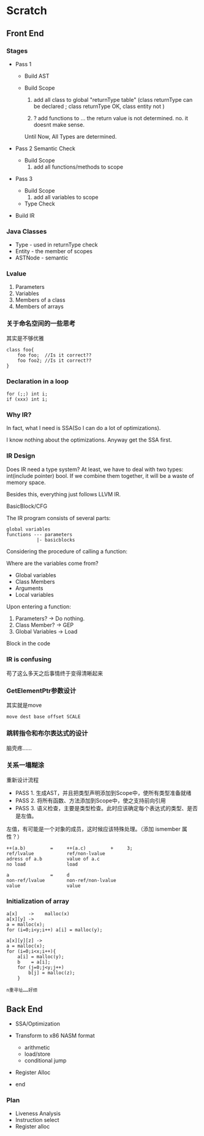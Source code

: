 
# Scratch

## Front End

### Stages
  + Pass 1 
  
    * Build AST
    
    * Build Scope
        1. add all class to global "returnType table"
            (class returnType can be declared
            ; class returnType OK, class entity not
            )
            
        2. ? add functions to ... the return value is not determined.
            no. it doesnt make sense.
            
        Until Now, All Types are determined.
  
  + Pass 2 Semantic Check
    * Build Scope
       1. add all functions/methods to scope

    
  + Pass 3  
    * Build Scope
      1. add all variables to scope
    * Type Check
    
    
  * Build IR
    
    
### Java Classes

+ Type - used in returnType check
+ Entity - the member of scopes
+ ASTNode - semantic

### Lvalue
    
  1. Parameters 
  1. Variables
  1. Members of a class
  1. Members of arrays
  
### 关于命名空间的一些思考
其实是不够优雅
    
    class foo{
        foo foo;  //Is it correct??
        foo foo2; //Is it correct??
    }    

### Declaration in a loop
    for (;;) int i;
    if (xxx) int i;
    
### Why IR?

In fact, what I need is SSA(So I can do a lot of optimizations).

I know nothing about the optimizations. Anyway get the SSA first.


### IR Design

Does IR need a type system?
At least, we have to deal with two types: int(include pointer) bool.
If we combine them together, it will be a waste of memory space.

Besides this, everything just follows LLVM IR.

BasicBlock/CFG

The IR program consists of several parts:

    global variables
    functions --- parameters
               |- basicblocks
               
Considering the procedure of calling a function:

Where are the variables come from?

 + Global variables 
 + Class Members
 + Arguments
 + Local variables
 
Upon entering a function:

 1. Parameters?  -> Do nothing.
 1. Class Member? -> GEP
 1. Global Variables -> Load
 
 
Block in the code

### IR is confusing

苟了这么多天之后事情终于变得清晰起来

### GetElementPtr参数设计

其实就是move

    move dest base offset SCALE
    
### 跳转指令和布尔表达式的设计

脑壳疼……

### 关系一塌糊涂

重新设计流程

 - PASS 1. 生成AST，并且把类型声明添加到Scope中，使所有类型准备就绪
 - PASS 2. 将所有函数、方法添加到Scope中，使之支持前向引用
 - PASS 3. 语义检查，主要是类型检查。此时应该确定每个表达式的类型、是否是左值。
 
 左值，有可能是一个对象的成员，这时候应该特殊处理。（添加 ismember 属性？）
 
    ++(a.b)         =     ++(a.c)         +     3;
    ref/lvalue            ref/non-lvalue
    adress of a.b         value of a.c
    no load               load
    
    a               =     d
    non-ref/lvalue        non-ref/non-lvalue
    value                 value
    

### Initialization of array
    
    a[x]    ->    malloc(x)
    a[x][y] ->    
    a = malloc(x);
    for (i=0;i<y;i++) a[i] = malloc(y);
    
    a[x][y][z] ->
    a = malloc(x);
    for (i=0;i<x;i++){
        a[i] = malloc(y);
        b    = a[i];
        for (j=0;j<y;j++)
            b[j] = malloc(z);
        }
        
    n重寻址……好烦
    
## Back End

 - SSA/Optimization 
 - Transform to x86 NASM format
    + arithmetic
    + load/store
    + conditional jump
    
 - Register Alloc
 - end
 
### Plan

 - Liveness Analysis
 - Instruction select
 - Register alloc  